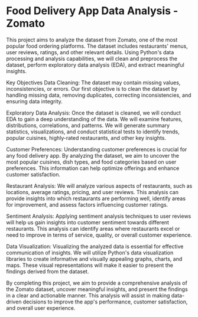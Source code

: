 # Food Delivery App Data Analysis - Zomato
This project aims to analyze the dataset from Zomato, one of the most popular food ordering platforms. The dataset includes restaurants' menus, user reviews, ratings, and other relevant details. Using Python's data processing and analysis capabilities, we will clean and preprocess the dataset, perform exploratory data analysis (EDA), and extract meaningful insights.

Key Objectives
Data Cleaning: The dataset may contain missing values, inconsistencies, or errors. Our first objective is to clean the dataset by handling missing data, removing duplicates, correcting inconsistencies, and ensuring data integrity.

Exploratory Data Analysis: Once the dataset is cleaned, we will conduct EDA to gain a deep understanding of the data. We will examine features, distributions, correlations, and patterns. We will generate summary statistics, visualizations, and conduct statistical tests to identify trends, popular cuisines, highly-rated restaurants, and other key insights.

Customer Preferences: Understanding customer preferences is crucial for any food delivery app. By analyzing the dataset, we aim to uncover the most popular cuisines, dish types, and food categories based on user preferences. This information can help optimize offerings and enhance customer satisfaction.

Restaurant Analysis: We will analyze various aspects of restaurants, such as locations, average ratings, pricing, and user reviews. This analysis can provide insights into which restaurants are performing well, identify areas for improvement, and assess factors influencing customer ratings.

Sentiment Analysis: Applying sentiment analysis techniques to user reviews will help us gain insights into customer sentiment towards different restaurants. This analysis can identify areas where restaurants excel or need to improve in terms of service, quality, or overall customer experience.

Data Visualization: Visualizing the analyzed data is essential for effective communication of insights. We will utilize Python's data visualization libraries to create informative and visually appealing graphs, charts, and maps. These visual representations will make it easier to present the findings derived from the dataset.

By completing this project, we aim to provide a comprehensive analysis of the Zomato dataset, uncover meaningful insights, and present the findings in a clear and actionable manner. This analysis will assist in making data-driven decisions to improve the app's performance, customer satisfaction, and overall user experience.

